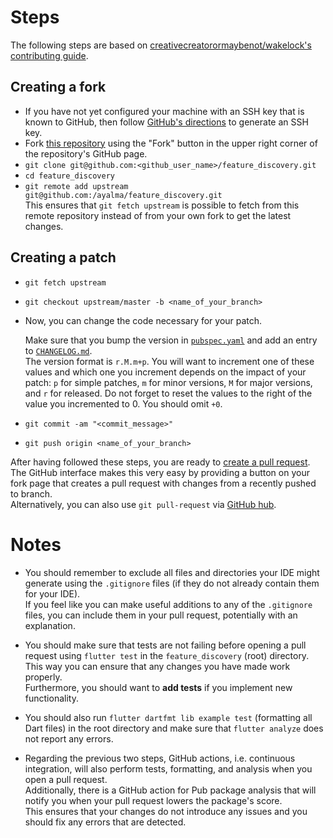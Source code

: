 # Steps

The following steps are based on [creativecreatorormaybenot/wakelock's contributing guide](https://github.com/creativecreatorormaybenot/wakelock/blob/3c15a42cc25d67ade003a3ce3fc4c84cf3d02b8a/CONTRIBUTING.md).

## Creating a fork

 * If you have not yet configured your machine with an SSH key that is known to GitHub, then follow [GitHub's directions](https://help.github.com/articles/generating-ssh-keys/) to generate an SSH key.
 * Fork [this repository](https://github.com/ayalma/feature_discovery) using the "Fork" button in the upper right corner of the repository's GitHub page.
 * `git clone git@github.com:<github_user_name>/feature_discovery.git`
 * `cd feature_discovery`
 * `git remote add upstream git@github.com:/ayalma/feature_discovery.git`  
   This ensures that `git fetch upstream` is possible to fetch from this remote repository instead of from your own fork to get the latest changes.
   
## Creating a patch

 * `git fetch upstream`
 * `git checkout upstream/master -b <name_of_your_branch>`
 * Now, you can change the code necessary for your patch.
 
   Make sure that you bump the version in [`pubspec.yaml`](https://github.com/ayalma/feature_discovery/blob/master/pubspec.yaml) 
   and add an entry to [`CHANGELOG.md`](https://github.com/ayalma/feature_discovery/blob/master/CHANGELOG.md).  
   The version format is `r.M.m+p`. You will want to increment one of these values and which one you increment depends on the impact of your patch: 
   `p` for simple patches, `m` for minor versions, `M` for major versions, and `r` for released. Do not forget to reset the values to the right of the value you incremented to 0. You should omit `+0`.
 * `git commit -am "<commit_message>"`
 * `git push origin <name_of_your_branch>`

After having followed these steps, you are ready to [create a pull request](https://help.github.com/en/articles/creating-a-pull-request-from-a-fork).  
The GitHub interface makes this very easy by providing a button on your fork page that creates a pull request with changes from a recently pushed to branch.  
Alternatively, you can also use `git pull-request` via [GitHub hub](https://hub.github.com/).

# Notes

 * You should remember to exclude all files and directories your IDE might generate using the `.gitignore` files (if they do not already contain them for your IDE).  
   If you feel like you can make useful additions to any of the `.gitignore` files, you can include them in your pull request, potentially with an explanation.

 * You should make sure that tests are not failing before opening a pull request using `flutter test` in the `feature_discovery` (root) directory. 
   This way you can ensure that any changes you have made work properly.  
   Furthermore, you should want to **add tests** if you implement new functionality.

 * You should also run `flutter dartfmt lib example test` (formatting all Dart files) in the root directory and make sure that `flutter analyze` does not report any errors.
 
 * Regarding the previous two steps, GitHub actions, i.e. continuous integration, will also perform tests, formatting, and analysis when you open a pull request.  
   Additionally, there is a GitHub action for Pub package analysis that will notify you when your pull request lowers the package's score.  
   This ensures that your changes do not introduce any issues and you should fix any errors that are detected.
